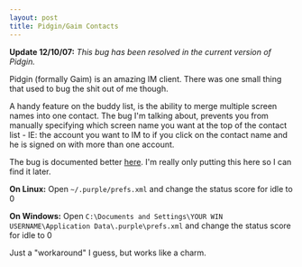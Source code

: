 ```yaml
---
layout: post
title: Pidgin/Gaim Contacts
---
```


**Update 12/10/07:** _This bug has been resolved in the current version of
Pidgin._

Pidgin (formally Gaim) is an amazing IM client. There was one small thing that
used to bug the shit out of me though.

A handy feature on the buddy list, is the ability to merge multiple screen
names into one contact. The bug I'm talking about, prevents you from manually
specifying which screen name you want at the top of the contact list - IE: the
account you want to IM to if you click on the contact name and he is signed on
with more than one account.

The bug is documented better [here](http://developer.pidgin.im/ticket/782).
I'm really only putting this here so I can find it later.

**On Linux:** Open `~/.purple/prefs.xml` and change the status score for idle
to 0

**On Windows:** Open `C:\Documents and Settings\YOUR WIN USERNAME\Application
Data\.purple\prefs.xml` and change the status score for idle to 0

Just a "workaround" I guess, but works like a charm.
